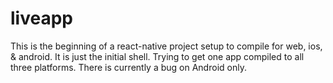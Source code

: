 # liveapp
This is the beginning of a react-native project setup to compile for web, ios, & android. It is just the initial shell. Trying to get one app compiled to all three platforms.
There is currently a bug on Android only.
